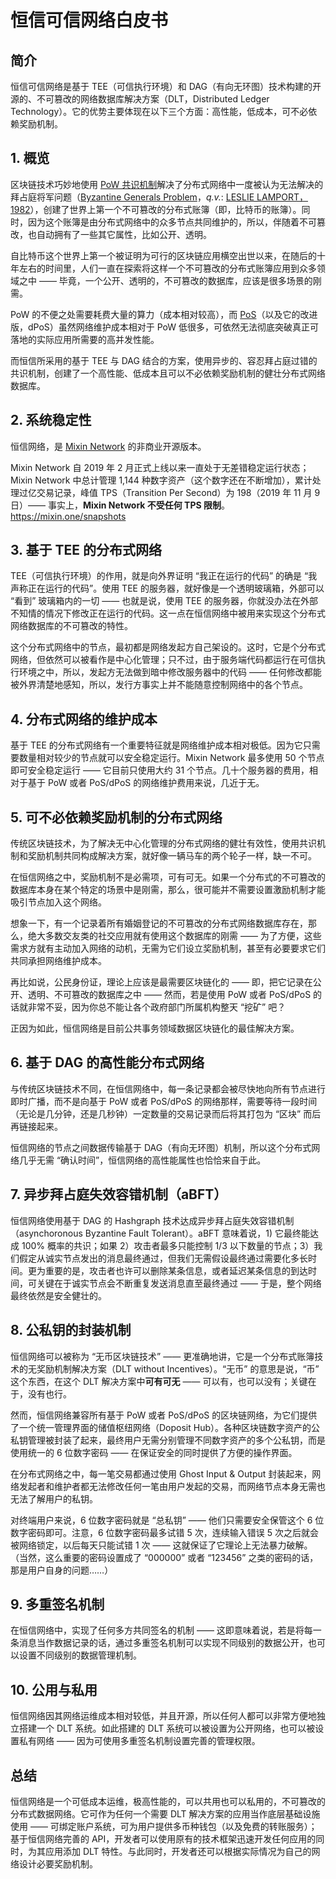 # 恒信可信网络白皮书

## 简介

恒信可信网络是基于 TEE（可信执行环境）和 DAG（有向无环图）技术构建的开源的、不可篡改的网络数据库解决方案（DLT，Distributed Ledger Technology）。它的优势主要体现在以下三个方面：高性能，低成本，可不必依赖奖励机制。

## 1. 概览

区块链技术巧妙地使用 [PoW 共识机制](https://en.wikipedia.org/wiki/Proof_of_work)解决了分布式网络中一度被认为无法解决的拜占庭将军问题（[Byzantine Generals Problem](https://en.wikipedia.org/wiki/Byzantine_fault)，*q.v.*: [LESLIE LAMPORT，1982](https://people.eecs.berkeley.edu/~luca/cs174/byzantine.pdf)），创建了世界上第一个不可篡改的分布式账簿（即，比特币的账簿）。同时，因为这个账簿是由分布式网络中的众多节点共同维护的，所以，伴随着不可篡改，也自动拥有了一些其它属性，比如公开、透明。

自比特币这个世界上第一个被证明为可行的区块链应用横空出世以来，在随后的十年左右的时间里，人们一直在探索将这样一个不可篡改的分布式账簿应用到众多领域之中 —— 毕竟，一个公开、透明的，不可篡改的数据库，应该是很多场景的刚需。

PoW 的不便之处需要耗费大量的算力（成本相对较高），而 [PoS](https://en.wikipedia.org/wiki/Proof_of_stake)（以及它的改进版，dPoS）虽然网络维护成本相对于 PoW 低很多，可依然无法彻底突破真正可落地的实际应用所需要的高并发性能。

而恒信所采用的基于 TEE 与 DAG 结合的方案，使用异步的、容忍拜占庭过错的共识机制，创建了一个高性能、低成本且可以不必依赖奖励机制的健壮分布式网络数据库。

## 2. 系统稳定性

恒信网络，是 [Mixin Network](https://mixin.one) 的非商业开源版本。

Mixin Network 自 2019 年 2 月正式上线以来一直处于无差错稳定运行状态；Mixin Network 中总计管理 1,144 种数字资产（这个数字还在不断增加），累计处理过亿交易记录，峰值 TPS（Transition Per Second）为 198（2019 年 11 月 9 日）—— 事实上，**Mixin Network 不受任何 TPS 限制**。https://mixin.one/snapshots

## 3. 基于 TEE 的分布式网络

TEE（可信执行环境）的作用，就是向外界证明 “我正在运行的代码” 的确是 “我声称正在运行的代码”。使用 TEE 的服务器，就好像是一个透明玻璃箱，外部可以 “看到” 玻璃箱内的一切 —— 也就是说，使用 TEE 的服务器，你就没办法在外部不知情的情况下修改正在运行的代码。这一点在恒信网络中被用来实现这个分布式网络数据库的不可篡改的特性。

这个分布式网络中的节点，最初都是网络发起方自己架设的。这时，它是个分布式网络，但依然可以被看作是中心化管理；只不过，由于服务端代码都运行在可信执行环境之中，所以，发起方无法做到暗中修改服务器中的代码 —— 任何修改都能被外界清楚地感知，所以，发行方事实上并不能随意控制网络中的各个节点。

## 4. 分布式网络的维护成本

基于 TEE 的分布式网络有一个重要特征就是网络维护成本相对极低。因为它只需要数量相对较少的节点就可以安全稳定运行。Mixin Network 最多使用 50 个节点即可安全稳定运行 —— 它目前只使用大约 31 个节点。几十个服务器的费用，相对于基于 PoW 或者 PoS/dPoS 的网络维护费用来说，几近于无。

## 5. 可不必依赖奖励机制的分布式网络

传统区块链技术，为了解决无中心化管理的分布式网络的健壮有效性，使用共识机制和奖励机制共同构成解决方案，就好像一辆马车的两个轮子一样，缺一不可。

在恒信网络之中，奖励机制不是必需项，可有可无。如果一个分布式的不可篡改的数据库本身在某个特定的场景中是刚需，那么，很可能并不需要设置激励机制才能吸引节点加入这个网络。

想象一下，有一个记录着所有婚姻登记的不可篡改的分布式网络数据库存在，那么，绝大多数交友类的社交应用就有使用这个数据库的刚需 —— 为了方便，这些需求方就有主动加入网络的动机，无需为它们设立奖励机制，甚至有必要要求它们共同承担网络维护成本。

再比如说，公民身份证，理论上应该是最需要区块链化的 —— 即，把它记录在公开、透明、不可篡改的数据库之中 —— 然而，若是使用 PoW 或者 PoS/dPoS 的话就非常不妥，因为你总不能让各个政府部门所属机构整天 “挖矿” 吧？

正因为如此，恒信网络是目前公共事务领域数据区块链化的最佳解决方案。

##  6. 基于 DAG 的高性能分布式网络

与传统区块链技术不同，在恒信网络中，每一条记录都会被尽快地向所有节点进行即时广播，而不是向基于 PoW 或者 PoS/dPoS 的网络那样，需要等待一段时间（无论是几分钟，还是几秒钟）一定数量的交易记录而后将其打包为 “区块” 而后再链接起来。

恒信网络的节点之间数据传输基于 DAG（有向无环图）机制，所以这个分布式网络几乎无需 “确认时间”，恒信网络的高性能属性也恰恰来自于此。

## 7. 异步拜占庭失效容错机制（aBFT）

恒信网络使用基于 DAG 的 Hashgraph 技术达成异步拜占庭失效容错机制（asynchoronous Byzantine Fault Tolerant）。aBFT 意味着说，1) 它最终能达成 100% 概率的共识；如果 2）攻击者最多只能控制 1/3 以下数量的节点；3）我们假定从诚实节点发出的消息最终通过，但我们无需假设最终通过需要化多长时间。更为重要的是，攻击者也许可以删除某条信息，或者延迟某条信息的到达时间，可关键在于诚实节点会不断重复发送消息直至最终通过 —— 于是，整个网络最终依然是安全健壮的。

## 8. 公私钥的封装机制

恒信网络可以被称为 “无币区块链技术” —— 更准确地讲，它是一个分布式账簿技术的无奖励机制解决方案（DLT without Incentives）。“无币” 的意思是说，“币” 这个东西，在这个 DLT 解决方案中**可有可无** —— 可以有，也可以没有；关键在于，没有也行。

然而，恒信网络兼容所有基于 PoW 或者 PoS/dPoS 的区块链网络，为它们提供了一个统一管理界面的储值枢纽网络（Doposit Hub）。各种区块链数字资产的公私钥管理被封装了起来，最终用户无需分别管理不同数字资产的多个公私钥，而是使用统一的 6 位数字密码 —— 在保证安全的同时提供了方便的操作界面。

在分布式网络之中，每一笔交易都通过使用 Ghost Input & Output 封装起来，网络发起者和维护者都无法修改任何一笔由用户发起的交易，而网络节点本身无需也无法了解用户的私钥。

对终端用户来说，6 位数字密码就是 “总私钥” —— 他们只需要安全保管这个 6 位数字密码即可。注意，6 位数字密码最多试错 5 次，连续输入错误 5 次之后就会被网络锁定，以后每天只能试错 1 次 —— 这就保证了它理论上无法暴力破解。（当然，这么重要的密码设置成了 “000000” 或者 “123456” 之类的密码的话，那是用户自身的问题……）

## 9. 多重签名机制

在恒信网络中，实现了任何多方共同签名的机制 —— 这即意味着说，若是将每一条消息当作数据记录的话，通过多重签名机制可以实现不同级别的数据公开，也可以设置不同级别的数据管理机制。

## 10. 公用与私用

恒信网络因其网络运维成本相对较低，并且开源，所以任何人都可以非常方便地独立搭建一个 DLT 系统。如此搭建的 DLT 系统可以被设置为公开网络，也可以被设置私有网络 —— 因为可使用多重签名机制设置完善的管理权限。

## 总结

恒信网络是一个可低成本运维，极高性能的，可以共用也可以私用的，不可篡改的分布式数据网络。它可作为任何一个需要 DLT 解决方案的应用当作底层基础设施使用 —— 可绑定账户系统，可为用户提供多币种钱包（以及免费的转账服务）；基于恒信网络完善的 API，开发者可以使用原有的技术框架迅速开发任何应用的同时，为其应用添加 DLT 特性。与此同时，开发者还可以根据实际情况为自己的网络设计必要奖励机制。
